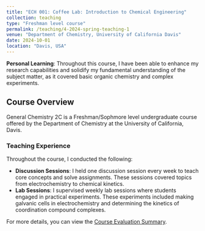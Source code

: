 ```yaml
---
title: "ECH 001: Coffee Lab: Introduction to Chemical Engineering"
collection: teaching
type: "Freshman level course"
permalink: /teaching/4-2024-spring-teaching-1
venue: "Department of Chemistry, University of California Davis"
date: 2024-10-01
location: "Davis, USA"
---
```


**Personal Learning**: Throughout this course, I have been able to enhance my research capabilities and solidify my fundamental understanding of the subject matter, as it covered basic organic chemistry and complex experiments. 

## Course Overview

General Chemistry 2C is a Freshman/Sophmore level undergraduate course offered by the Department of Chemistry at the University of California, Davis.

### Teaching Experience

Throughout the course, I conducted the following:

- **Discussion Sessions**: I held one discussion session every week to teach core concepts and solve assignments. These sessions covered topics from electrochemistry to chemical kinetics.
- **Lab Sessions**: I supervised weekly lab sessions where students engaged in practical experiments. These experiments included making galvanic cells in electrochemistry and determining the kinetics of coordination compound complexes.

For more details, you can view the [Course Evaluation Summary](/files/ech001v_fall_2024.pdf).

